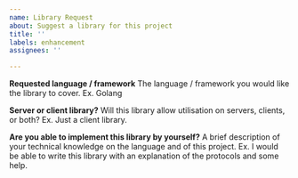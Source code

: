 ```yaml
---
name: Library Request
about: Suggest a library for this project
title: ''
labels: enhancement
assignees: ''

---
```


**Requested language / framework**
The language / framework you would like the library to cover. Ex. Golang

**Server or client library?**
Will this library allow utilisation on servers, clients, or both? Ex. Just a client library.

**Are you able to implement this library by yourself?**
A brief description of your technical knowledge on the language and of this project. Ex. I would be able to write this library with an explanation of the protocols and some help.
